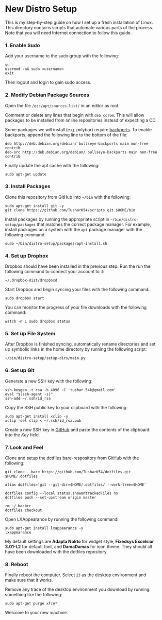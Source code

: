 # New Distro Setup

This is my step-by-step guide on how I set up a fresh installation of Linux. This directory contains scripts that automate various parts of the process. Note that you will need Internet connection to follow this guide.

### 1. Enable Sudo

Add your username to the sudo group with the following:

```
su -
usermod -aG sudo <username>
exit
```

Then logout and login to gain sudo access.

### 2. Modify Debian Package Sources

Open the file `/etc/apt/sources.list/` in an editor as root. 

Comment or delete any lines that begin with `deb cdrom`. This will allow packages to be installed from online repositories instead of expecting a CD.

Some packages we will install (e.g. polybar) require [backports](https://wiki.debian.org/Backports). To enable backports, append the following line to the bottom of the file:

```
deb http://deb.debian.org/debian/ bullseye-backports main non-free contrib
deb-src http://deb.debian.org/debian/ bullseye-backports main non-free contrib
```

Finally update the apt cache with the following:

```
sudo apt-get update
```

### 3. Install Packages

Clone this repository from GitHub into `~/bin` with the following:

```
sudo apt-get install git -y
git clone https://github.com/TusharK54/scripts.git $HOME/bin
```

Install packages by running the appropriate script in `~/bin/distro-setup/packages` that matches the correct package manager. For example, install packages on a system with the `apt` package manager with the following command:

```
sudo ~/bin/distro-setup/packages/apt-install.sh
```

### 4. Set up Dropbox

Dropbox should have been installed in the previous step. Run the run the following command to connect your account to it:

```
~/.dropbox-dist/dropboxd
```

Start Dropbox and begin syncing your files with the following command:

```
sudo dropbox start
```

You can monitor the progress of your file downloads with the following command:

```
watch -n 1 sudo dropbox status
```

### 5. Set up File System

After Dropbox is finished syncing, automatically rename directories and set up symbolic links in the home directory by running the following script:

```
~/bin/distro-setup/setup-dirs/main.py
```

### 6. Set up Git

Generate a new SSH key with the following:

```
ssh-keygen -t rsa -b 4096 -C 'tushar.54k@gmail.com'
eval "$(ssh-agent -s)"
ssh-add ~/.ssh/id_rsa
```

Copy the SSH public key to your clipboard with the following:

```
sudo apt-get install xclip -y
xclip -sel clip < ~/.ssh/id_rsa.pub
```

Create a new SSH key in [GitHub](https://github.com/settings/keys) and paste the contents of the clipboard into the *Key* field. 

### 7. Look and Feel

Clone and setup the dotfiles bare-respository from GitHub with the following:

```
git clone --bare https://github.com/TusharK54/dotfiles.git $HOME/.dotfiles

alias dotfiles='git --git-dir=$HOME/.dotfiles/ --work-tree=$HOME'

dotfiles config --local status.showUntrackedFiles no
dotfiles push --set-upstream origin master

rm ~/.bashrc
dotfiles checkout
```

Open LXAppearance by running the following command:

```
sudo apt-get install lxappearance -y
lxappearance
```

My default settings are **Adapta Nokto** for widget style, **Fixedsys Excelsior 3.01-L2** for default font, and **DamaDamas** for icon theme. They should all have been downloaded with the dotfiles repository.

### 8. Reboot

Finally reboot the computer. Select `i3` as the desktop environment and make sure that it works.

Remove any trace of the desktop environment you download by running something like the following:

```
sudo apt-get purge xfce*
```

Welcome to your new machine.
